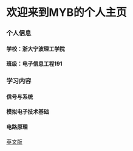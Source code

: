 # 欢迎来到MYB的个人主页
### 个人信息
#### 学校：浙大宁波理工学院
#### 班级：电子信息工程191
### 学习内容
#### 信号与系统
#### 模拟电子技术基础
#### 电路原理

<a href="/index-en.html">英文版</a>
